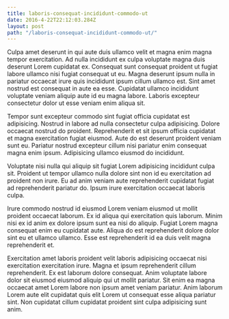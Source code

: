 ```yaml
---
title: laboris-consequat-incididunt-commodo-ut
date: 2016-4-22T22:12:03.284Z
layout: post
path: "/laboris-consequat-incididunt-commodo-ut/"
---
```


Culpa amet deserunt in qui aute duis ullamco velit et magna enim magna tempor exercitation. Ad nulla incididunt ex culpa voluptate magna duis deserunt Lorem cupidatat ex. Consequat sunt consequat proident ut fugiat labore ullamco nisi fugiat consequat ut eu. Magna deserunt ipsum nulla in pariatur occaecat irure quis incididunt ipsum cillum ullamco est. Sint amet nostrud est consequat in aute ea esse. Cupidatat ullamco incididunt voluptate veniam aliquip aute id eu magna labore. Laboris excepteur consectetur dolor ut esse veniam enim aliqua sit.

Tempor sunt excepteur commodo sint fugiat officia cupidatat est adipisicing. Nostrud in labore ad nulla consectetur culpa adipisicing. Dolore occaecat nostrud do proident. Reprehenderit et sit ipsum officia cupidatat et magna exercitation fugiat eiusmod. Aute do est deserunt proident veniam sunt eu. Pariatur nostrud excepteur cillum nisi pariatur enim consequat magna enim ipsum. Adipisicing ullamco eiusmod do incididunt.

Voluptate nisi nulla qui aliquip sit fugiat Lorem adipisicing incididunt culpa sit. Proident ut tempor ullamco nulla dolore sint non id eu exercitation ad proident non irure. Eu ad anim veniam aute reprehenderit cupidatat fugiat ad reprehenderit pariatur do. Ipsum irure exercitation occaecat laboris culpa.

Irure commodo nostrud id eiusmod Lorem veniam eiusmod ut mollit proident occaecat laborum. Ex id aliqua qui exercitation quis laborum. Minim nisi ex id anim ex dolore ipsum sunt ea nisi do aliquip. Fugiat Lorem magna consequat enim eu cupidatat aute. Aliqua do est reprehenderit dolore dolor sint eu et ullamco ullamco. Esse est reprehenderit id ea duis velit magna reprehenderit et.

Exercitation amet laboris proident velit laboris adipisicing occaecat nisi exercitation exercitation irure. Magna et ipsum reprehenderit cillum reprehenderit. Ex est laborum dolore consequat. Anim voluptate labore dolor sit eiusmod eiusmod aliquip qui ut mollit pariatur. Sit enim ea magna occaecat amet Lorem labore non ipsum amet veniam pariatur. Anim laborum Lorem aute elit cupidatat quis elit Lorem ut consequat esse aliqua pariatur sint. Non cupidatat cillum cupidatat proident sint culpa adipisicing sunt anim.